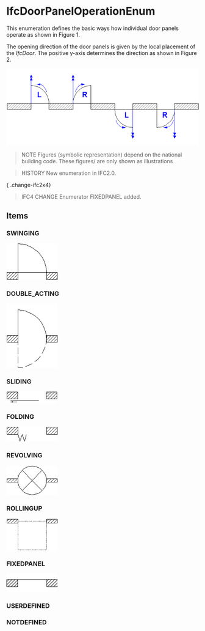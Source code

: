 # IfcDoorPanelOperationEnum

This enumeration defines the basic ways how individual door panels operate as shown in Figure 1.

The opening direction of the door panels is given by the local placement of the _IfcDoor_. The positive y-axis determines the direction as shown in Figure 2.

![panel direction](../../../../figures/ifcdoorpaneloperationenum-fig10.gif "Figure 2 &mdash; Door panel operations")

> NOTE  Figures (symbolic representation) depend on the national building code. These figures/ are only shown as illustrations

> HISTORY  New enumeration in IFC2.0.

{ .change-ifc2x4}
> IFC4 CHANGE  Enumerator FIXEDPANEL added.

## Items

### SWINGING

![](../../../../figures/ifcdoorpaneloperationenum-fig01.gif)

### DOUBLE_ACTING

![](../../../../figures/ifcdoorpaneloperationenum-fig02.gif)

### SLIDING

![](../../../../figures/ifcdoorpaneloperationenum-fig03.gif)

### FOLDING

![](../../../../figures/ifcdoorpaneloperationenum-fig04.gif)

### REVOLVING

![](../../../../figures/ifcdoorpaneloperationenum-fig05.gif)

### ROLLINGUP

![](../../../../figures/ifcdoorpaneloperationenum-fig06.gif)

### FIXEDPANEL

![](../../../../figures/ifcdoorpaneloperationenum-fig07.gif)

### USERDEFINED


### NOTDEFINED

